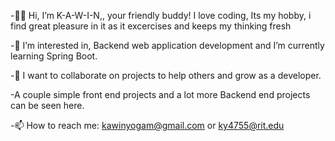 -👋😄 Hi, I’m K-A-W-I-N,, your friendly buddy! I love coding, Its my hobby, i find great pleasure in it as it excercises and keeps my thinking fresh

-👀 I’m interested in, Backend web application development and I’m currently learning Spring Boot.

-💞️ I want to collaborate on projects to help others and grow as a developer.

-A couple simple front end projects and a lot more Backend end projects can be seen here.

-📫 How to reach me: kawinyogam@gmail.com or ky4755@rit.edu


<!---
CodeNinjaSecrets/CodeNinjaSecrets is a ✨ special ✨ repository because its `README.md` (this file) appears on your GitHub profile.
You can click the Preview link to take a look at your changes.
--->
